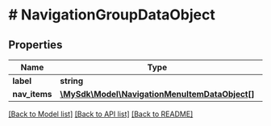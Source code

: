 # # NavigationGroupDataObject

## Properties

Name | Type | Description | Notes
------------ | ------------- | ------------- | -------------
**label** | **string** |  | [optional]
**nav_items** | [**\MySdk\Model\NavigationMenuItemDataObject[]**](NavigationMenuItemDataObject.md) |  | [optional]

[[Back to Model list]](../../README.md#models) [[Back to API list]](../../README.md#endpoints) [[Back to README]](../../README.md)
